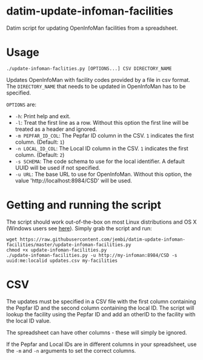 # datim-update-infoman-facilities
Datim script for updating OpenInfoMan facilities from a spreadsheet.

# Usage
```
./update-infoman-faclities.py [OPTIONS...] CSV DIRECTORY_NAME
```
Updates OpenInfoMan with facility codes provided by a file in csv format. The `DIRECTORY_NAME` that needs to be updated in OpenInfoMan has to be specified.

`OPTIONS` are:
* `-h`: Print help and exit.
* `-l`: Treat the first line as a row. Without this option the first line will be treated as a header and ignored.
* `-m PEPFAR_ID_COL`: The Pepfar ID column in the CSV. `1` indicates the first column. (Default: `1`)
* `-n LOCAL_ID_COL`: The Local ID column in the CSV. `1` indicates the first column. (Default: `2`)
* `-s SCHEMA`: The code schema to use for the local identifier. A default UUID will be used if not specified.
* `-u URL`: The base URL to use for OpenInfoMan. Without this option, the value 'http://localhost:8984/CSD' will be used.

# Getting and running the script
The script should work out-of-the-box on most Linux distributions and OS X (Windows users see [here](http://docs.python-guide.org/en/latest/starting/install/win/)). Simply grab the script and run:
```
wget https://raw.githubusercontent.com/jembi/datim-update-infoman-facilities/master/update-infoman-facilities.py
chmod +x update-infoman-facilities.py
./update-infoman-facilities.py -u http://my-infoman:8984/CSD -s uuid:me:localid updates.csv my-facilities
```

# CSV
The updates must be specified in a CSV file with the first column containing the Pepfar ID and the second column containing the local ID. The script will lookup the facility using the Pepfar ID and add an otherID to the facility with the local ID value.

The spreadsheet can have other columns - these will simply be ignored.

If the Pepfar and Local IDs are in different columns in your spreadsheet, use the `-m` and `-n` arguments to set the correct columns.
